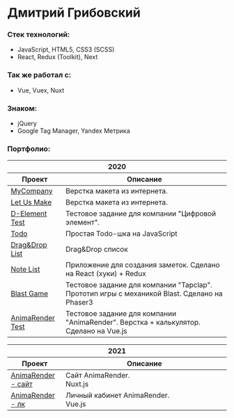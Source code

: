 # Дмитрий Грибовский

### Стек технологий:
- JavaScript, HTML5, CSS3 (SCSS)
- React, Redux (Toolkit), Next

### Так же работал с:
- Vue, Vuex, Nuxt

### Знаком:
- jQuery
- Google Tag Manager, Yandex Метрика

### Портфолио:
<div>
  <table>
  <thead>
    <tr>
      <th colspan="2">2020</th>
    </tr>
    <tr>
      <th width="25%">Проект</th>
      <th width="75%">Описание</th>
    </tr>
  </thead>
  <tbody>
    <tr>
      <td><a href="https://degzeg.github.io/MyCompany/">MyCompany</a></td>
      <td>Верстка макета из интернета.</td>
    </tr>
    <tr>
      <td><a href="https://degzeg.github.io/LetUsMake/">Let Us Make</a></td>
      <td>Верстка макета из интернета.</td>
    </tr>
    <tr>
      <td><a href="https://degzeg.github.io/d-element-test/">D-Element Test</a></td>
      <td>Тестовое задание для компании "Цифровой элемент".</td>
    </tr>
    <tr>
      <td><a href="https://degzeg.github.io/JS_Todo/">Todo</a></td>
      <td>Простая Todo-шка на JavaScript</td>
    </tr>
    <tr>
      <td><a href="https://degzeg.github.io/DragAndDropList/">Drag&Drop List</a></td>
      <td>Drag&Drop список</td>
    </tr>
    <tr>
      <td><a href="https://degzeg.github.io/NoteList/">Note List</a></td>
      <td>Приложение для создания заметок. Сделано на React (хуки) + Redux</td>
    </tr>
    <tr>
      <td><a href="https://degzeg.github.io/Tapclap-Test/">Blast Game</a></td>
      <td>Тестовое задание для компании "Tapclap". Прототип игры с механикой Blast. Сделано на Phaser3</td>
    </tr>
    <tr>
      <td><a href="https://degzeg.github.io/Animarender-Test/">AnimaRender Test</a></td>
      <td>Тестовое задание для компании "AnimaRender". Верстка + калькулятор. Сделано на Vue.js</td>
    </tr>
  </tbody>
</div>

<div>
  <table>
  <thead>
    <tr>
      <th colspan="2">2021</th>
    </tr>
    <tr>
      <th width="25%">Проект</th>
      <th width="75%">Описание</th>
    </tr>
  </thead>
  <tbody>
    <tr>
      <td><a href="https://www.animarender.com/">AnimaRender - сайт</a></td>
      <td>
        Сайт AnimaRender.<br/>
        Nuxt.js
      </td>
    </tr>
    <tr>
      <td><a href="https://account.animarender.com/">AnimaRender - лк</a></td>
      <td>
        Личный кабинет AnimaRender.<br/>
        Vue.js
      </td>
    </tr>
  </tbody>
</div>
